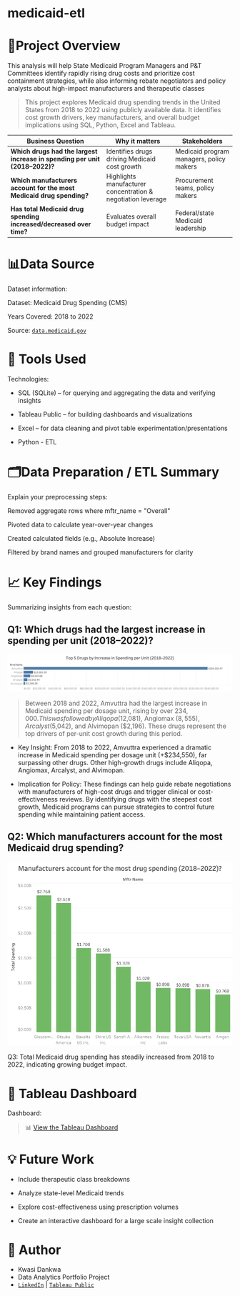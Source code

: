 # medicaid-etl

# 📌Project Overview
This analysis will help State Medicaid Program Managers and P&amp;T Committees identify rapidly rising drug costs and prioritize cost containment strategies, while also informing rebate negotiators and policy analysts about high-impact manufacturers and therapeutic classes

> This project explores Medicaid drug spending trends in the United States from 2018 to 2022 using publicly available data. It identifies cost growth drivers, key manufacturers, and overall budget implications using SQL, Python, Excel and Tableau.

| Business Question                                                                                 | Why it matters                                                         | Stakeholders                             |
| ------------------------------------------------------------------------------------------------- | ---------------------------------------------------------------------- | ---------------------------------------- |
| **Which drugs had the largest increase in spending per unit (2018–2022)?**                        | Identifies drugs driving Medicaid cost growth                          | Medicaid program managers, policy makers |
| **Which manufacturers account for the most Medicaid drug spending?**                              | Highlights manufacturer concentration & negotiation leverage           | Procurement teams, policy makers         |
| **Has total Medicaid drug spending increased/decreased over time?**                               | Evaluates overall budget impact                                        | Federal/state Medicaid leadership        |


# 📊Data Source
Dataset information:

Dataset: Medicaid Drug Spending (CMS)

Years Covered: 2018 to 2022

Source: [`data.medicaid.gov`](https://data.cms.gov/summary-statistics-on-use-and-payments/medicare-medicaid-spending-by-drug/medicaid-spending-by-drug/data)

# 🧰 Tools Used
Technologies:

* SQL (SQLite) – for querying and aggregating the data and verifying insights

* Tableau Public – for building dashboards and visualizations

* Excel – for data cleaning and pivot table experimentation/presentations

* Python - ETL

# 🗂️Data Preparation / ETL Summary
Explain your preprocessing steps:

Removed aggregate rows where mftr_name = "Overall"

Pivoted data to calculate year-over-year changes

Created calculated fields (e.g., Absolute Increase)

Filtered by brand names and grouped manufacturers for clarity

# 📈 Key Findings
Summarizing insights from each question:

## Q1: **Which drugs had the largest increase in spending per unit (2018–2022)?**
![Drugs](images/Q1.png "Top 5 Drugs")

> Between 2018 and 2022, Amvuttra had the largest increase in Medicaid spending per dosage unit, rising by over $234,000. This was followed by Aliqopa ($12,081), Angiomax ($8,555), Arcalyst ($5,042), and Alvimopan ($2,196). These drugs represent the top drivers of per-unit cost growth during this period.

* Key Insight:
From 2018 to 2022, Amvuttra experienced a dramatic increase in Medicaid spending per dosage unit (+$234,550), far surpassing other drugs. Other high-growth drugs include Aliqopa, Angiomax, Arcalyst, and Alvimopan.

* Implication for Policy:
These findings can help guide rebate negotiations with manufacturers of high-cost drugs and trigger clinical or cost-effectiveness reviews. By identifying drugs with the steepest cost growth, Medicaid programs can pursue strategies to control future spending while maintaining patient access.

## Q2: **Which manufacturers account for the most Medicaid drug spending?**
![Mnfctrs](images/Q2.png "Top 10 Manufacturers")

Q3: Total Medicaid drug spending has steadily increased from 2018 to 2022, indicating growing budget impact.

# 🧩 Tableau Dashboard
Dashboard: 
> 📊 [View the Tableau Dashboard](https://public.tableau.com/views/RisingCostsKeyPlayersMedicaidDrugSpendingAnalysis2018-2022/Dashboard1?:language=en-GB&:sid=&:redirect=auth&:display_count=n&:origin=viz_share_link)

# 💡 Future Work
* Include therapeutic class breakdowns

* Analyze state-level Medicaid trends

* Explore cost-effectiveness using prescription volumes

* Create an interactive dashboard for a large scale insight collection

# 👤 Author
* Kwasi Dankwa
* Data Analytics Portfolio Project
* [`LinkedIn`](https://www.linkedin.com/in/kwasidankwa/) | [`Tableau Public`](https://public.tableau.com/app/profile/kwasi.dankwa/vizzes)









